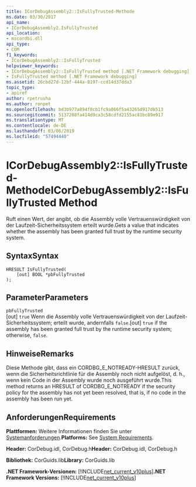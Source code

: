 ```yaml
---
title: ICorDebugAssembly2::IsFullyTrusted-Methode
ms.date: 03/30/2017
api_name:
- ICorDebugAssembly2.IsFullyTrusted
api_location:
- mscordbi.dll
api_type:
- COM
f1_keywords:
- ICorDebugAssembly2::IsFullyTrusted
helpviewer_keywords:
- ICorDebugAssembly2::IsFullyTrusted method [.NET Framework debugging]
- IsFullyTrusted method [.NET Framework debugging]
ms.assetid: 26cbd27d-12bf-444a-8197-ccd14d37dda3
topic_type:
- apiref
author: rpetrusha
ms.author: ronpet
ms.openlocfilehash: bd3b977a894f8cb1fc9a866f5a43265d917db513
ms.sourcegitcommit: 5137208fa414d9ca3c58cdfd2155ac81bc89e917
ms.translationtype: MT
ms.contentlocale: de-DE
ms.lasthandoff: 03/06/2019
ms.locfileid: "57494440"
---
```

# <a name="icordebugassembly2isfullytrusted-method"></a><span data-ttu-id="dc098-102">ICorDebugAssembly2::IsFullyTrusted-Methode</span><span class="sxs-lookup"><span data-stu-id="dc098-102">ICorDebugAssembly2::IsFullyTrusted Method</span></span>
<span data-ttu-id="dc098-103">Ruft einen Wert, der angibt, ob die Assembly volle Vertrauenswürdigkeit von der Laufzeit-Sicherheitssystem erteilt wurde.</span><span class="sxs-lookup"><span data-stu-id="dc098-103">Gets a value that indicates whether the assembly has been granted full trust by the runtime security system.</span></span>  
  
## <a name="syntax"></a><span data-ttu-id="dc098-104">Syntax</span><span class="sxs-lookup"><span data-stu-id="dc098-104">Syntax</span></span>  
  
```  
HRESULT IsFullyTrusted(  
    [out] BOOL *pbFullyTrusted  
);  
```  
  
## <a name="parameters"></a><span data-ttu-id="dc098-105">Parameter</span><span class="sxs-lookup"><span data-stu-id="dc098-105">Parameters</span></span>  
 `pbFullyTrusted`  
 <span data-ttu-id="dc098-106">[out] `true` Wenn die Assembly volle Vertrauenswürdigkeit von der Laufzeit-Sicherheitssystem; erteilt wurde, andernfalls `false`.</span><span class="sxs-lookup"><span data-stu-id="dc098-106">[out] `true` if the assembly has been granted full trust by the runtime security system; otherwise, `false`.</span></span>  
  
## <a name="remarks"></a><span data-ttu-id="dc098-107">Hinweise</span><span class="sxs-lookup"><span data-stu-id="dc098-107">Remarks</span></span>  
 <span data-ttu-id="dc098-108">Diese Methode gibt, dass ein CORDBG_E_NOTREADY-HRESULT zurück, wenn die Sicherheitsrichtlinie für die Assembly noch nicht aufgelöst, d. h., wenn kein Code in der Assembly wurde noch ausgeführt wurde.</span><span class="sxs-lookup"><span data-stu-id="dc098-108">This method returns an HRESULT of CORDBG_E_NOTREADY if the security policy for the assembly has not yet been resolved, that is, if no code in the assembly has been run yet.</span></span>  
  
## <a name="requirements"></a><span data-ttu-id="dc098-109">Anforderungen</span><span class="sxs-lookup"><span data-stu-id="dc098-109">Requirements</span></span>  
 <span data-ttu-id="dc098-110">**Plattformen:** Weitere Informationen finden Sie unter [Systemanforderungen](../../../../docs/framework/get-started/system-requirements.md).</span><span class="sxs-lookup"><span data-stu-id="dc098-110">**Platforms:** See [System Requirements](../../../../docs/framework/get-started/system-requirements.md).</span></span>  
  
 <span data-ttu-id="dc098-111">**Header:** CorDebug.idl, CorDebug.h</span><span class="sxs-lookup"><span data-stu-id="dc098-111">**Header:** CorDebug.idl, CorDebug.h</span></span>  
  
 <span data-ttu-id="dc098-112">**Bibliothek:** CorGuids.lib</span><span class="sxs-lookup"><span data-stu-id="dc098-112">**Library:** CorGuids.lib</span></span>  
  
 <span data-ttu-id="dc098-113">**.NET Framework-Versionen:** [!INCLUDE[net_current_v10plus](../../../../includes/net-current-v10plus-md.md)]</span><span class="sxs-lookup"><span data-stu-id="dc098-113">**.NET Framework Versions:** [!INCLUDE[net_current_v10plus](../../../../includes/net-current-v10plus-md.md)]</span></span>
